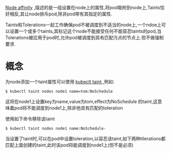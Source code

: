 [Node affinity](https://kubernetes.io/docs/concepts/configuration/assign-pod-node/#node-affinity-beta-feature) ,描述的是一组设置在node上的属性,将pod吸附到node上,Taints恰好相反,其让node排斥pod,除非pod带有其指定的属性.

Taints和Tolerations一起工作确保pod不被调度到不适当的node上,一个ndoe上可以设置一个或多个taints,其标记这个node不能接受任何不能容忍taints的pod,当Tolerations被应用于pod时,允许pod被调度到具有匹配污点的节点上.但不做强制要求.

# 概念

为node添加一个taint属性可以使用 [kubectl taint ](https://kubernetes.io/docs/reference/generated/kubectl/kubectl-commands#taint),例如:

```
$ kubectl taint nodes node1 name=tom:NoSchedule
```

这将在node1上设置key为name,value为tom,effect为NoSchedule 的taint,这意味着pod将不能调度到node1上,除非他具有匹配的toleration

使用如下命令移除该taint

```
$ kubectl taint nodes node1 name:NoSchedule-
```

当设置了taint时,可以在pod中设置toleration,以容忍该taint,如下两种tilerations都匹配上面创建的taint,此时该pod将能调度到node1上\(但不是必须\)



